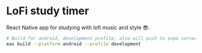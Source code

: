 # LoFi study timer

React Native app for studying with lofi music and style 😎.

```bash
# Build for android, development profile, also will push to expo server
eas build --platform android --profile development  
```
